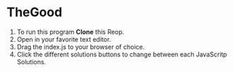 # TheGood
1. To run this program **Clone** this Reop.
2. Open in your favorite text editor.
3. Drag the index.js to your browser of choice.
4. Click the different solutions buttons to change between each JavaScritp Solutions. 

